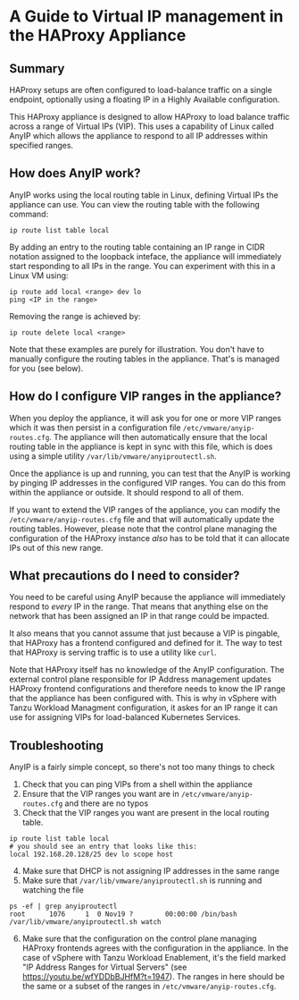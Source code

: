 # A Guide to Virtual IP management in the HAProxy Appliance

## Summary

HAProxy setups are often configured to load-balance traffic on a single endpoint, optionally using a floating IP in a Highly Available configuration.

This HAProxy appliance is designed to allow HAProxy to load balance traffic across a range of Virtual IPs (VIP). This uses a capability of Linux called AnyIP which allows the appliance to respond to all IP addresses within specified ranges.

## How does AnyIP work?

AnyIP works using the local routing table in Linux, defining Virtual IPs the appliance can use. You can view the routing table with the following command:

```
ip route list table local
```
By adding an entry to the routing table containing an IP range in CIDR notation assigned to the loopback inteface, the appliance will immediately start responding to all IPs in the range. You can experiment with this in a Linux VM using:

```
ip route add local <range> dev lo
ping <IP in the range>
```
Removing the range is achieved by:

```
ip route delete local <range>
```
Note that these examples are purely for illustration. You don't have to manually configure the routing tables in the appliance. That's is managed for you (see below).

## How do I configure VIP ranges in the appliance?

When you deploy the appliance, it will ask you for one or more VIP ranges which it was then persist in a configuration file `/etc/vmware/anyip-routes.cfg`. The appliance will then automatically ensure that the local routing table in the appliance is kept in sync with this file, which is does using a simple utility `/var/lib/vmware/anyiproutectl.sh`.

Once the appliance is up and running, you can test that the AnyIP is working by pinging IP addresses in the configured VIP ranges. You can do this from within the appliance or outside. It should respond to all of them.

If you want to extend the VIP ranges of the appliance, you can modify the `/etc/vmware/anyip-routes.cfg` file and that will automatically update the routing tables. However, please note that the control plane managing the configuration of the HAProxy instance *also* has to be told that it can allocate IPs out of this new range.

## What precautions do I need to consider?

You need to be careful using AnyIP because the appliance will immediately respond to *every* IP in the range. That means that anything else on the network that has been assigned an IP in that range could be impacted.

It also means that you cannot assume that just because a VIP is pingable, that HAProxy has a frontend configured and defined for it. The way to test that HAProxy is serving traffic is to use a utility like `curl`.

Note that HAProxy itself has no knowledge of the AnyIP configuration. The external control plane responsible for IP Address management updates HAProxy frontend configurations and therefore needs to know the IP range that the appliance has been configured with. This is why in vSphere with Tanzu Workload Managment configuration, it askes for an IP range it can use for assigning VIPs for load-balanced Kubernetes Services.

## Troubleshooting

AnyIP is a fairly simple concept, so there's not too many things to check

1. Check that you can ping VIPs from a shell within the appliance
2. Ensure that the VIP ranges you want are in `/etc/vmware/anyip-routes.cfg` and there are no typos
3. Check that the VIP ranges you want are present in the local routing table.
```
ip route list table local
# you should see an entry that looks like this:
local 192.168.20.128/25 dev lo scope host
```
4. Make sure that DHCP is not assigning IP addresses in the same range
5. Make sure that `/var/lib/vmware/anyiproutectl.sh` is running and watching the file
```
ps -ef | grep anyiproutectl
root      1076     1  0 Nov19 ?        00:00:00 /bin/bash /var/lib/vmware/anyiproutectl.sh watch
```
6. Make sure that the configuration on the control plane managing HAProxy frontends agrees with the configuration in the appliance. In the case of vSphere with Tanzu Workload Enablement, it's the field marked "IP Address Ranges for Virtual Servers" (see https://youtu.be/wfYDDbBJHfM?t=1947). The ranges in here should be the same or a subset of the ranges in `/etc/vmware/anyip-routes.cfg`.